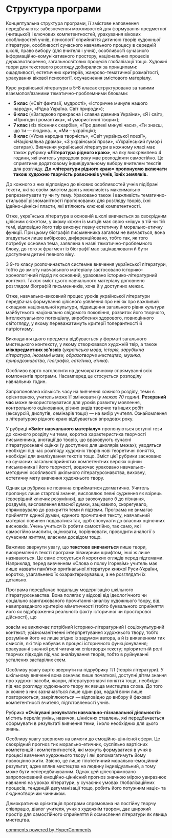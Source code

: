 <div id="hypercomments_widget" class="js-hypercomments-widget invisible"></div>

Структура програми
=============================================

<p>Концептуальна структура програми, її змістове наповнення передбачають: забезпечення можливостей для формування предметної (читацької) і ключових компетентностей, урахування вікових особливостей учнів, психології сприйняття дитиною творів художньої літератури, особливості сучасного навчального процесу в середній школі, право вибору (для вчителя і учня), особливості сучасного інформаційно-комунікативного простору, національних процесів державотворення, загальносвітових процесів глобалізації тощо. Художні твори для текстового розгляду добиралися за принципами: ощадливості, естетичних критеріїв, жанрово-тематичної розмаїтості, урахування вікової психології, осучаснення змістового матеріалу.</p>
<p>Курс української літератури в 5&ndash;8 класах структуровано за такими взаємопов&rsquo;язаними тематично-проблемними блоками:</p>
<ul>
<li><strong> 5 клас</strong> (&laquo;Світ фантазії, мудрості&raquo;, &laquo;Історичне минуле нашого народу&raquo;, &laquo;Рідна Україна. Світ природи&raquo;);</li>
<li><strong> 6 клас </strong>(&laquo;Загадково прекрасна і славна давнина України&raquo;, &laquo;Я і світ&raquo;, &laquo;Пригоди і романтика&raquo;, &laquo;Гумористичні твори&raquo;);</li>
<li><strong> 7 клас </strong>(&laquo;Із пісенних скарбів&raquo;, &laquo;Про далекі минулі часи&raquo;, &laquo;Ти знаєш, що ти &mdash; людина&hellip;&raquo;, &laquo;Ми &ndash; українці&raquo;);</li>
<li><strong> 8 клас </strong>(&laquo;Усна народна творчість&raquo;, &laquo;Світ української поезії&raquo;, &laquo;Національна драма&raquo;, &laquo;З української прози&raquo;, &laquo;Український гумор і сатира&raquo;). Вивчення української літератури в кожному класі має також рубрику <strong>&laquo;Література рідного краю&raquo;</strong>, на яку виокремлено 4 години, які вчитель упродовж року має розподіляти самостійно. Це сприятиме додатковому індивідуальному вибору вчителем текстів для розгляду. <strong>До &laquo;літератури рідного краю&raquo; пропонуємо включати також художню творчість ровесників учнів, їхніх земляків. </strong></li>
</ul>
<p>До кожного з них відповідно до вікових особливостей учнів підібрані тексти, які за своїм змістом дають можливість максимально репрезентувати ту чи ту тему. Ураховано також і важливість тематично-стильової різноманітності пропонованих для розгляду творів, їхні ідейно-ціннісні пласти, які втілюють ключові компетентності.</p>
<p>Отже, українська література в основній школі вивчається за своєрідним цілісним сюжетом, у якому кожен із митців має свою &laquo;нішу&raquo; в тій чи тій темі, відповідно його твір виконує певну естетичну й морально-етичну функції. При цьому біографія письменника загалом не вивчається, вона згадується лише вибірково, диференційовано, тобто так, як того потребує основна тема, заявлена в назві тематично-проблемного блоку, до того ж фрагмент із біографії має зацікавлювати й бути доступним дитині певного віку.</p>
<p>З 9-го класу розпочинається системне вивчення української літератури, тобто до змісту навчального матеріалу застосовано історико-хронологічний підхід як основний, ураховано історико-літературний контекст. Також зміст цього навчального матеріалу доповнено розглядом біографій письменників, хоча й у доступних межах.</p>
<p>Отже, навчально-виховний процес уроків української літератури передбачає формування цілісного уявлення про неї як про важливий складник національної культури, підвищення загального рівня культури майбутнього національно свідомого покоління, розвиток його творчого, інтелектуального потенціалу, вироблення здорового, повноцінного світогляду, у якому переважатимуть критерії толерантності й патріотизму.</p>
<p>Викладання цього предмета відбувається у форматі загального мистецького контексту, у якому створювався художній твір, а також <strong>міжпредметних зв&rsquo;язків</strong> (<em>українська мова, історія, зарубіжна література, іноземні мови, образотворче мистецтво, музика, природознавство, географія, естетика, етика</em>).</p>
<p>Особливо варто наголосити на демократичному спрямуванні всіх компонентів програми. Насамперед це стосується розподілу навчальних годин.</p>
<p>Запропонована кількість часу на вивчення кожного розділу, теми є орієнтовною, учитель може її змінювати (<em>у межах 70 годин</em>). <strong>Резервний час</strong> може використовуватися для уроків розвитку мовлення, контрольного оцінювання, різних видів творчих та інших робіт (екскурсій, диспутів, семінарів тощо) &mdash; на вибір учителя. Ознайомлення з літературою рідного краю відбувається впродовж року.</p>
<p>У рубриці <strong>&laquo;Зміст навчального матеріалу&raquo;</strong> пропонуються вступні тези до кожного розділу чи теми, коротка характеристика творчості письменника, анотації до творів, що враховують сучасні літературознавчі оцінки (у доступних для школярів межах); уводяться необхідні під час розгляду художніх творів нові теоретичні поняття, необхідні для аналізування текстів тощо. Зміст цієї рубрики засновано на сучасних загальноприйнятих компетентних версіях оцінки письменника і його творчості, водночас ураховано навчально-методичні особливості шкільного літературознавства, виховну, естетичну мету вивчення художнього твору.</p>
<p>Однак ця рубрика не повинна сприйматися догматично. Учитель пропонує лише стартові знання, висловлює певні судження як взірець (своєрідний ключик розуміння), що заохочувало б до пізнання, роздумів, висловлення власної думки, зацікавило, скорегувало, спрямовувало до розкриття теми й підтеми. Програма не вимагає прийняття єдиної думки, єдиного прочитання тексту, навчальний матеріал повинен подаватися так, щоб спонукати до власних оціночних висновків. Учень учиться їх робити самостійно, так само, як і самостійно мислити, оцінювати, порівнювати, проводити аналогії з сучасним життям, власним досвідом тощо.</p>
<p>Важливо звернути увагу, що <strong>текстово вивчаються</strong> лише твори, виокремлені в тексті програми півжирним шрифтом<strong>, </strong>інші ж лише називаються. Це саме стосується й коротких оглядів перед підтемами. Наприклад, перед вивченням &laquo;Слова о полку Ігоревім&raquo; учитель має лише назвати пам&rsquo;ятки оригінальної літератури княжої Руси-України, коротко, узагальнено їх охарактеризувавши, а не розглядати їх детально.</p>
<p>Програма передбачає подальшу модернізацію шкільного літературознавства. Вона полягає у відході від ідеологічного чи соціально заангажованого прочитання-аналізу художнього твору, від невиправданого критерію міметичності (тобто буквального сприйняття його як відображення реального факту історичної чи просторової дійсності), що</p>
<p>зовсім не виключає потрібний історико-літературний і соціокультурний контекст; урізноманітненні інтерпретування художнього твору, тобто розуміння його не лише згідно із задумом автора, а й із виявленням тих смислів, які твір набуває в процесі історичного функціонування; врахуванні значної ролі читача як співтворця тексту; пріоритетній ролі творчих підходів під час аналізування творів, тобто в руйнуванні усталених застарілих схем.</p>
<p>Особливу увагу варто звернути на підрубрику ТЛ (теорія літератури). У шкільному вивченні вона означає лише початкові, доступні дітям знання про художні засоби, жанри, літературознавчі поняття тощо, необхідні під час розгляду художнього твору як явища мистецтва слова. До того ж кожне з них зазначається лише один раз, надалі вони лише повторюються, закріплюються &mdash; відповідно до вибору й фахової компетентності вчителя, підготовленості учнів.</p>
<p>Рубрика <strong>&laquo;Очікувані результати навчально-пізнавальної діяльності&raquo;</strong> містить перелік умінь, навичок, ціннісних ставлень, які передбачається сформувати в результаті вивчення теми, і коло необхідних для цього знань.</p>
<p>Особливу увагу звернемо на вимоги до емоційно-ціннісної сфери. Це своєрідний прогноз тих морально-етичних, суспільно вартісних компетенцій і компетентностей, які можуть формуватися в учня в процесі вивчення художнього твору і які допомагатимуть йому повноцінно жити. Звісно, це лише гіпотетичний морально-емоційний результат, адже вплив мистецтва на людину індивідуальний, а тому може бути непередбачуваним. Однак цей цілеспрямовано запропонований емоційно-ціннісний прогноз значною мірою увиразнює навчання на уроках літератури, у сучасних умовах глобалізаційних процесів, тенденцій дегуманізації тощо, робить його потужним націє- та людинотворчим чинником.</p>
<p>Демократична орієнтація програми спрямована на постійну творчу співпрацю, діалог учителя, учня з художнім твором, дає широкий простір для самостійного сприйняття й осмислення літератури як явища мистецтва.</p>


<div class="js-hypercomments-container">
<a href="http://hypercomments.com" class="hc-link" title="comments widget">comments powered by HyperComments</a>
</div>